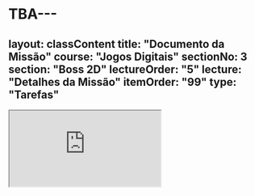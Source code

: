 # TBA---
layout: classContent
title: "Documento da Missão"
course: "Jogos Digitais"
sectionNo: 3
section: "Boss 2D"
lectureOrder: "5"
lecture: "Detalhes da Missão"
itemOrder: "99"
type: "Tarefas"
---

<iframe src="https://docs.google.com/document/d/e/2PACX-1vS14QwzUpQrjYwlslOWSCbg5ggRaiZT-WJ1PcEcDYoYKjE93MYctcjWpziDUnYJt22lboWH3bSKZa1j/pub?embedded=true"></iframe>